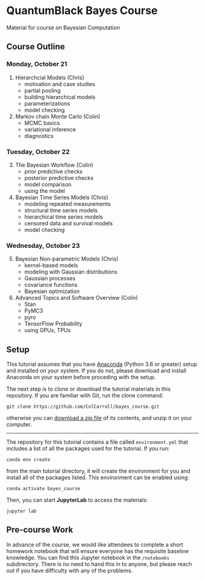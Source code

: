 # QuantumBlack Bayes Course

Material for course on Bayesian Computation


## Course Outline

### Monday, October 21
1. Hierarchcial Models (Chris)
    - motivation and case studies
    - partial pooling
    - building hierarchical models
    - parameterizations
    - model checking
2. Markov chain Monte Carlo (Colin)
    - MCMC basics
    - variational inference
    - diagnostics
### Tuesday, October 22
3. The Bayesian Workflow (Colin)
    - prior predictive checks
    - posterior predictive checks
    - model comparison
    - using the model 
4. Bayesian Time Series Models (Chris)
    - modeling repeated measurements
    - structural time series models
    - hierarchical time series models
    - censored data and survival models
    - model checking
### Wednesday, October 23
5. Bayesian Non-parametric Models (Chris)
    - kernel-based models
    - modeling with Gaussian distributions
    - Gaussian processes
    - covariance functions
    - Bayesian optimization
6. Advanced Topics and Software Overview (Colin)
    - Stan
    - PyMC3
    - pyro
    - TensorFlow Probability
    - using GPUs, TPUs

## Setup

This tutorial assumes that you have [Anaconda](https://www.anaconda.com/distribution/#download-section) (Python 3.6 or greater) setup and installed on your system. If you do not, please download and install Anaconda on your system before proceding with the setup.

The next step is to clone or download the tutorial materials in this repository. If you are familiar with Git, run the clone command:

    git clone https://github.com/ColCarroll/bayes_course.git
    
otherwise you can [download a zip file](https://github.com/ColCarroll/bayes_course/archive/master.zip) of its contents, and unzip it on your computer.
***
The repository for this tutorial contains a file called `environment.yml` that includes a list of all the packages used for the tutorial. If you run:

    conda env create
    
from the main tutorial directory, it will create the environment for you and install all of the packages listed. This environment can be enabled using:

    conda activate bayes_course
    
Then, you can start **JupyterLab** to access the materials:

    jupyter lab

## Pre-course Work

In advance of the course, we would like attendees to complete a short homework notebook that will ensure everyone has the requisite baseline knowledge. You can find this Jupyter notebook in the `/notebooks` subdirectory. There is no need to hand this in to anyone, but please reach out if you have difficulty with any of the problems.